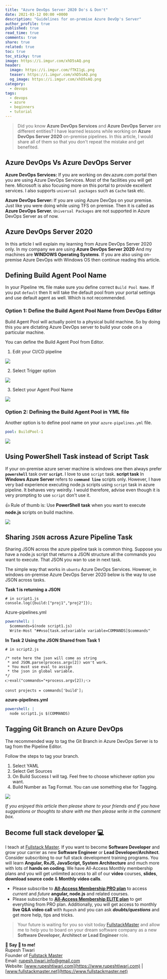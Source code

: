 ```yaml
---
title: "Azure DevOps Server 2020 Do's & Don't"
date: 2021-03-12 00:00 +0000
description: "Guidelines for on-premise Azure DevOp's Server"
author_profile: true
published: true
read_time: true
comments: true
share: true
related: true
toc: true
toc_sticky: true
image: https://i.imgur.com/xhD5sAQ.png
header:
  image: https://i.imgur.com/fTKI1gL.png
  teaser: https://i.imgur.com/xhD5sAQ.png
  og_image: https://i.imgur.com/xhD5sAQ.png
category:
  - devops
tags:
  - devops
  - azure
  - beginners
  - tutorial
---
```


> Did you know **Azure DevOps Services** and **Azure DevOps Server** are different entities? I have learned lessons while working on **Azure DevOps Server 2020** on-premise pipelines. In this article, I would share all of them so that you don't repeat the mistake and get benefited.

## Azure DevOps Vs Azure DevOps Server

**Azure DevOps Services:**
If you are working on dev.azure.com portal then you are using Azure DevOps Services. Most of the facilities you will get here. Microsoft is also focusing more on this portal to provide excellent services. I also supports `universal packages` such as `Cache` task etc.

**Azure DevOps Server:**
If you are using Azure DevOps on your premise. Just like you were doing while using TFS on premise. Then it is called as **Azure DevOps Server.** `Universal Packages` are not supported in Azure DevOps Server as of now.

## Azure DevOps Server 2020

In this article I will explain my learning from Azure DevOps Server 2020 only. In my company we are using **Azure DevOps Server 2020**
And my machines are **WINDOWS Operating Systems**. If you are also using on-premise Azure DevOps with Windows OS then continue reading this article.

## Defining Build Agent Pool Name

In your Pipeline `YML` file make sure you define correct `Build Pool Name`. If you put `default` then It will take the default pool from your portal settings and use default agent as well. Which is not recommended.

### Option 1: Define the Build Agent Pool Name from DevOps Editor

Build Agent Pool will actually point to a physical build machine. So by doing this you are dictating Azure DevOps server to build your code on a particular machine.

You can define the Build Agent Pool from Editor.

1. Edit your CI/CD pipeline

![](https://i.imgur.com/eAF7jnv.png)

2. Select Trigger option

![](https://i.imgur.com/7Cd5FQR.png)

3. Select your Agent Pool Name

![](https://i.imgur.com/Af0lT0T.png)

### Option 2: Defining the Build Agent Pool in YML file

Another option is to define pool name on your `azure-pipelines.yml` file.

```yml
pool: BuildPool-1
```

![](https://i.imgur.com/ZNKh8Im.png)

## Using PowerShell Task instead of Script Task

If your on-premise azure server machine is windows one then always prefer **`powershell`** task over **`script`**. I love to use `script` task. **script task** In **Windows Azure Server** refers to **`command line`** scripts only. However, I have very bad experience executing node.js scripts using `script` task in azure pipeline. It behaves very weirdly. I would therefore, advise even though it is very prompting to use `script` don't use it.

👍 Rule of thumb is: Use **PowerShell** **task** when you want to execute **node.js** scripts on build machine.

![](https://i.imgur.com/BGqlTRc.png)

## Sharing `JSON` across Azure Pipeline Task

Sharing JSON across the azure pipeline task is common thing. Suppose you have a node.js script that returns a JSON structure all the commands you want to execute. That JSON you wan to use in next task.

The simple way that works in `ubuntu` Azure DevOps Services. However, in windows on-premise Azure DevOps Server 2020 below is the way to use JSON across tasks.

**Task 1 is returning a JSON**

```javascript=
# in script1.js
console.log({build:["proj1","proj2"]});
```

Azure-pipelines.yml

```yaml
powershell: |
  $commands=$(node script1.js)
  Write-Host "##vso[task.setvariable variable=COMMANDS]$commands"
```

**In Task 2 Using the JSON Shared from Task 1**

```javascript=
# in script2.js

/* note here the json will come as string
 * and JSON.parse(process.argv[2]) won't work.
 * You must use eval to assign
 * the json in global variable.
*/
👉eval("commands="+process.argv[2]);👈

const projects = commands['build'];

```

**azure-pipelines.yml**

```yaml
powershell: |
  node script1.js $(COMMANDS)
```

## Tagging Git Branch on Azure DevOps

The recommended way to tag the Git Branch in Azure DevOps Server is to tag from the Pipeline Editor.

Follow the steps to tag your branch.

1. Select YAML
2. Select Get Sources
3. On Build Success I will tag. Feel free to choose whichever option you want.
4. Build Number as Tag Format. You can use something else for Tagging.

![](https://i.imgur.com/2iEVkYn.png)

_If you enjoyed this article then please share to your friends and if you have suggestions or thoughts to share with me then please write in the comment box._

## Become full stack developer 💻

I teach at [Fullstack Master](https://www.fullstackmaster.net). If you want to become **Software Developer** and grow your carrier as new **Software Engineer** or **Lead Developer/Architect**. Consider subscribing to our full stack development training programs. You will learn **Angular, RxJS, JavaScript, System Architecture** and much more with lots of **hands on coding**. We have All-Access Monthly membership plans and you will get unlimited access to all of our **video** courses, **slides**, **download source code** & **Monthly video calls**.

- Please subscribe to **[All-Access Membership PRO plan](https://www.fullstackmaster.net/pro)** to access _current_ and _future_ **angular, node.js** and related courses.
- Please subscribe to **[All-Access Membership ELITE plan](https://www.fullstackmaster.net/elite)** to get everything from PRO plan. Additionally, you will get access to monthly **live Q&A video call** with `Rupesh` and you can ask **_doubts/questions_** and get more help, tips and tricks.

> Your future is waiting for you so visit today [FullstackMaster](www.fullstackmaster.net) and allow me to help you to board on your dream software company as a new **Software Developer, Architect or Lead Engineer** role.

**💖 Say 👋 to me!**
<br>Rupesh Tiwari
<br>Founder of [Fullstack Master](https://www.fullstackmaster.net)
<br>Email: <a href="mailto:rupesh.tiwari.info@gmail.com?subject=Hi">rupesh.tiwari.info@gmail.com</a>
<br>Website: [www.rupeshtiwari.com](https://www.rupeshtiwari.com) | [www.fullstackmaster.net](https://www.fullstackmaster.net)
